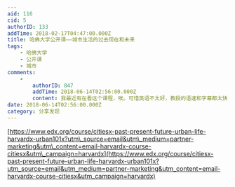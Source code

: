 ```yaml
---
aid: 116
cid: 5
authorID: 133
addTime: 2018-02-17T04:47:00.000Z
title: 哈佛大学公开课——城市生活的过去现在和未来
tags:
    - 哈佛大学
    - 公开课
    - 城市
comments:
    -
        authorID: 847
        addTime: 2018-06-14T02:56:00.000Z
        content: 我最近有在看这个课程，唉。可惜英语不太好，教授的语速和字幕都太快，很多都没有理解，只能当听广播了。
date: 2018-06-14T02:56:00.000Z
category: 分享发现
---
```


[https://www.edx.org/course/citiesx-past-present-future-urban-life-harvardx-urban101x?utm\_source=email&utm\_medium=partner-marketing&utm\_content=email-harvardx-course-citiesx&utm\_campaign=harvardx](https://www.edx.org/course/citiesx-past-present-future-urban-life-harvardx-urban101x?utm_source=email&utm_medium=partner-marketing&utm_content=email-harvardx-course-citiesx&utm_campaign=harvardx)
